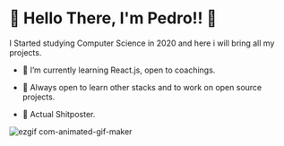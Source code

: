 <h1>👋 Hello There, I'm Pedro!! 🙌</h1>

I Started studying Computer Science in 2020 and here i will bring all my projects.

- 🌱 I’m currently learning React.js, open to coachings. 
  
- 🧰 Always open to learn other stacks and to work on open source projects.

- 💩 Actual Shitposter.


![ezgif com-animated-gif-maker](https://github.com/user-attachments/assets/85a6149c-5e48-4c5c-a7d9-03d71b258127)
